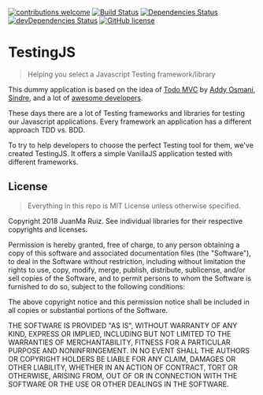 [![contributions welcome](https://img.shields.io/badge/contributions-welcome-brightgreen.svg?style=flat)](https://github.com/dwyl/esta/issues)
[![Build Status](https://travis-ci.org/JuanMaRuiz/TestingJS.svg?branch=develop)](https://travis-ci.org/JuanMaRuiz/TestingJS)
[![Dependencies Status](https://david-dm.org/JuanMaRuiz/testingjs.svg)](https://david-dm.org/JuanMaRuiz/testingjs.svg)
[![devDependencies Status](https://david-dm.org/JuanMaRuiz/testingjs/dev-status.svg)](https://david-dm.org/JuanMaRuiz/testingjs?type=dev)
[![GitHub license](https://img.shields.io/github/license/JuanMaRuiz/TestingJS.svg)](https://github.com/JuanMaRuiz/TestingJS/blob/master/LICENSE)

# TestingJS
> Helping you select a Javascript Testing framework/library

This dummy application is based on the idea of [Todo MVC](http://todomvc.com/) by [Addy Osmani](https://github.com/addyosmani), [Sindre](https://github.com/sindresorhus), and a lot of [awesome developers](https://github.com/tastejs/todomvc#team).

These days there are a lot of Testing frameworks and libraries for testing our Javascript applications. Every framework an application has a different approach TDD vs. BDD.

To try to help developers to choose the perfect Testing tool for them, we've created TestingJS. It offers a simple VanillaJS application tested with different frameworks.

## License

> Everything in this repo is MIT License unless otherwise specified.

Copyright 2018 JuanMa Ruiz. See individual libraries for their respective copyrights and licenses.

Permission is hereby granted, free of charge, to any person obtaining a copy
of this software and associated documentation files (the "Software"), to deal
in the Software without restriction, including without limitation the rights
to use, copy, modify, merge, publish, distribute, sublicense, and/or sell
copies of the Software, and to permit persons to whom the Software is
furnished to do so, subject to the following conditions:

The above copyright notice and this permission notice shall be included in
all copies or substantial portions of the Software.

THE SOFTWARE IS PROVIDED "AS IS", WITHOUT WARRANTY OF ANY KIND, EXPRESS OR
IMPLIED, INCLUDING BUT NOT LIMITED TO THE WARRANTIES OF MERCHANTABILITY,
FITNESS FOR A PARTICULAR PURPOSE AND NONINFRINGEMENT. IN NO EVENT SHALL THE
AUTHORS OR COPYRIGHT HOLDERS BE LIABLE FOR ANY CLAIM, DAMAGES OR OTHER
LIABILITY, WHETHER IN AN ACTION OF CONTRACT, TORT OR OTHERWISE, ARISING FROM,
OUT OF OR IN CONNECTION WITH THE SOFTWARE OR THE USE OR OTHER DEALINGS IN
THE SOFTWARE.

